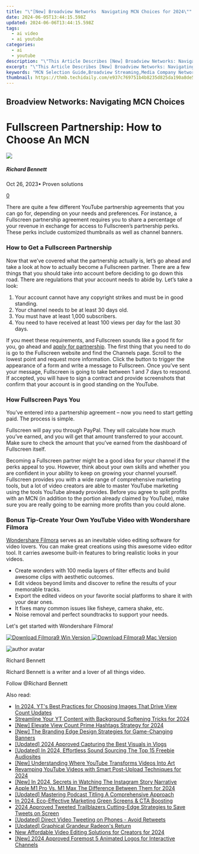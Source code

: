 ```yaml
---
title: "\"[New] Broadview Networks  Navigating MCN Choices for 2024\""
date: 2024-06-05T13:44:15.598Z
updated: 2024-06-06T13:44:15.598Z
tags:
  - ai video
  - ai youtube
categories:
  - ai
  - youtube
description: "\"This Article Describes [New] Broadview Networks: Navigating MCN Choices for 2024\""
excerpt: "\"This Article Describes [New] Broadview Networks: Navigating MCN Choices for 2024\""
keywords: "MCN Selection Guide,Broadview Streaming,Media Company Networks,Viewers' Content Options,Streaming Service Consultation,Networked Media Solutions,Choose Your MCN Wisely"
thumbnail: https://thmb.techidaily.com/e937c769751b4b8235d825da190a8de514c18ce6c728b4bc630fa21c8db2efdc.jpg
---
```


## Broadview Networks: Navigating MCN Choices

# Fullscreen Partnership: How to Choose An MCN

![](https://images.wondershare.com/filmora/article-images/richard-bennett.jpg)

##### Richard Bennett

 Oct 26, 2023• Proven solutions

[0](#commentsBoxSeoTemplate)

There are quite a few different YouTube partnership agreements that you can go for, depending on your needs and preferences. For instance, a Fullscreen partnership agreement requires you to share a percentage of your revenue in exchange for access to Fullscreen’s partnership perks. These perks include customized thumbnails as well as channel banners.

### How to Get a Fullscreen Partnership

Now that we’ve covered what the partnership actually is, let’s go ahead and take a look at how to actually become a Fullscreen partner. There are a few things that you should take into account before deciding to go down this road. There are regulations that your account needs to abide by. Let’s take a look:

1. Your account cannot have any copyright strikes and must be in good standing.
2. Your channel needs to be at least 30 days old.
3. You must have at least 1,000 subscribers.
4. You need to have received at least 100 views per day for the last 30 days.

If you meet these requirements, and Fullscreen sounds like a good fit for you, go ahead and [apply for partnership](http://fullscreenmedia.co/apply/). The first thing that you need to do is go to the Fullscreen website and find the Channels page. Scroll to the lowest point and request more information. Click the button to trigger the appearance of a form and write a message to Fullscreen. Once you’ve sent your message, Fullscreen is going to take between 1 and 7 days to respond. If accepted, you will have to sign a contract and provide screenshots that confirm that your account is in good standing on the YouTube.

### How Fullscreen Pays You

You’ve entered into a partnership agreement – now you need to start getting paid. The process is simple.

Fullscreen will pay you through PayPal. They will calculate how much you’ve earned, and you will get that amount transferred to your account. Make sure to check the amount that you’ve earned from the dashboard of Fullscreen itself.

Becoming a Fullscreen partner might be a good idea for your channel if the perks appeal to you. However, think about your own skills and whether you are confident in your ability to keep on growing your channel yourself. Fullscreen provides you with a wide range of comprehensive marketing tools, but a lot of video creators are able to master YouTube marketing using the tools YouTube already provides. Before you agree to split profits with an MCN (in addition to the portion already claimed by YouTube), make sure you are really going to be earning more profits than you could alone.

### Bonus Tip-Create Your Own YouTube Video with Wondershare Filmora

[Wondershare Filmora](https://tools.techidaily.com/wondershare/filmora/download/) serves as an inevitable video editing software for video lovers. You can make great creations using this awesome video editor tool. It carries awesome built-in features to bring realistic looks in your videos.

* Create wonders with 100 media layers of filter effects and build awesome clips with aesthetic outcomes.
* Edit videos beyond limits and discover to refine the results of your memorable tracks.
* Export the edited videos on your favorite social platforms to share it with your dear ones.
* It fixes many common issues like fisheye, camera shake, etc.
* Noise removal and perfect soundtracks to support your needs.

Let's get started with Wondershare Filmora!

[![Download Filmora9 Win Version](https://images.wondershare.com/filmora/guide/download-btn-win.jpg) ](https://tools.techidaily.com/wondershare/filmora/download/) [![Download Filmora9 Mac Version](https://images.wondershare.com/filmora/guide/download-btn-mac.jpg) ](https://tools.techidaily.com/wondershare/filmora/download/)

![author avatar](https://images.wondershare.com/filmora/article-images/richard-bennett.jpg)

Richard Bennett

Richard Bennett is a writer and a lover of all things video.

Follow @Richard Bennett

<span class="atpl-alsoreadstyle">Also read:</span>
<div><ul>
<li><a href="https://facebook-video-share.techidaily.com/in-2024-yts-best-practices-for-choosing-images-that-drive-view-count-updates/"><u>In 2024, YT's Best Practices for Choosing Images That Drive View Count Updates</u></a></li>
<li><a href="https://facebook-video-share.techidaily.com/streamline-your-yt-content-with-background-softening-tricks-for-2024/"><u>Streamline Your YT Content with Background Softening Tricks for 2024</u></a></li>
<li><a href="https://facebook-video-share.techidaily.com/new-elevate-view-count-prime-hashtags-strategy-for-2024/"><u>[New] Elevate View Count  Prime Hashtags Strategy for 2024</u></a></li>
<li><a href="https://facebook-video-share.techidaily.com/new-the-branding-edge-design-strategies-for-game-changing-banners/"><u>[New] The Branding Edge  Design Strategies for Game-Changing Banners</u></a></li>
<li><a href="https://facebook-video-share.techidaily.com/updated-2024-approved-capturing-the-best-visuals-in-vlogs/"><u>[Updated] 2024 Approved  Capturing the Best Visuals in Vlogs</u></a></li>
<li><a href="https://facebook-video-share.techidaily.com/updated-in-2024-effortless-sound-sourcing-the-top-15-freebie-audiosites/"><u>[Updated] In 2024, Effortless Sound Sourcing  The Top 15 Freebie Audiosites</u></a></li>
<li><a href="https://facebook-video-share.techidaily.com/new-understanding-where-youtube-transforms-videos-into-art/"><u>[New] Understanding Where YouTube Transforms Videos Into Art</u></a></li>
<li><a href="https://facebook-video-share.techidaily.com/revamping-youtube-videos-with-smart-post-upload-techniques-for-2024/"><u>Revamping YouTube Videos with Smart Post-Upload Techniques for 2024</u></a></li>
<li><a href="https://instagram-clips.techidaily.com/new-in-2024-secrets-in-watching-the-instagram-story-narrative/"><u>[New] In 2024, Secrets in Watching  The Instagram Story Narrative</u></a></li>
<li><a href="https://extra-lessons.techidaily.com/apple-m1-pro-vs-m1-max-the-difference-between-them-for-2024/"><u>Apple M1 Pro Vs. M1 Max  The Difference Between Them for 2024</u></a></li>
<li><a href="https://extra-guidance.techidaily.com/updated-mastering-podcast-titling-a-comprehensive-approach/"><u>[Updated] Mastering Podcast Titling  A Comprehensive Approach</u></a></li>
<li><a href="https://youtube-videos.techidaily.com/in-2024-eco-effective-marketing-green-screens-and-cta-boosting/"><u>In 2024, Eco-Effective Marketing  Green Screens & CTA Boosting</u></a></li>
<li><a href="https://twitter-videos.techidaily.com/2024-approved-tweeted-trailblazers-cutting-edge-strategies-to-save-tweets-on-screen/"><u>2024 Approved  Tweeted Trailblazers  Cutting-Edge Strategies to Save Tweets on Screen</u></a></li>
<li><a href="https://twitter-videos.techidaily.com/updated-direct-video-tweeting-on-phones-avoid-retweets/"><u>[Updated] Direct Video Tweeting on Phones - Avoid Retweets</u></a></li>
<li><a href="https://video-screen-grab.techidaily.com/updated-graphical-grandeur-radeons-return/"><u>[Updated] Graphical Grandeur  Radeon's Return</u></a></li>
<li><a href="https://ai-driven-video-production.techidaily.com/new-affordable-video-editing-solutions-for-creators-for-2024/"><u>New Affordable Video Editing Solutions for Creators for 2024</u></a></li>
<li><a href="https://discord-videos.techidaily.com/new-2024-approved-foremost-5-animated-logos-for-interactive-channels/"><u>[New] 2024 Approved  Foremost 5 Animated Logos for Interactive Channels</u></a></li>
</ul></div>

<ins class="adsbygoogle"
      style="display:block"
      data-ad-client="ca-pub-7571918770474297"
      data-ad-slot="8358498916"
      data-ad-format="auto"
      data-full-width-responsive="true"></ins>